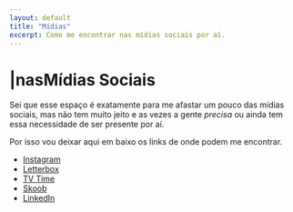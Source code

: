 ```yaml
---
layout: default
title: "Mídias"
excerpt: Como me encontrar nas mídias sociais por aí.
---
```

<h1><span aria-hidden="true">|</span><span class="h1-menor">nas</span>Mídias<span class="h1-menor"> Sociais</span></h1>

<section class="texto-geral">
<p>Sei que esse espaço é exatamente para me afastar um pouco das mídias sociais, mas não tem muito jeito e as vezes a gente <i>precisa</i> ou ainda tem essa necessidade de ser presente por aí.</p>
<p>Por isso vou deixar aqui em baixo os links de onde podem me encontrar.</p>
  
<div class="social">
<ul>
        <li><a href="https://instagram.com/dalbo1201" title="onde eu, as vezes, posto fotos">
          <i class="fa-brands fa-instagram"></i>
Instagram</a></li>
<li>
        <a href="https://letterboxd.com/dalbo1201" title="onde eu catalogo os filmes">
          <i class="fa-brands fa-letterboxd"></i>
Letterbox</a>
</li>
<li>
        <a href="https://tvtime.com/r/38uUh" title="onde eu catalogo as séries">
          <i class="fa-solid fa-tv"></i>
          TV Time
        </a>
</li>
<li>
        <a href="https://www.skoob.com.br/share/user/154394" title="onde eu catalogo os livros">
          <i class="fa-solid fa-book"></i>
          Skoob
        </a>
</li>
<li>
        <a href="https://www.linkedin.com/in/pedrodalbo" title="sim, está atualizado">
          <i class="fa-brands fa-linkedin"></i>
          LinkedIn
        </a>
</li>
</ul>
</div>



</section>
